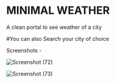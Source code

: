 # MINIMAL WEATHER
A clean portal to see weather of a city

#You can also Search your city of choice 

Screenshots -

![Screenshot (72)](https://user-images.githubusercontent.com/100792085/226985536-89214b93-3439-44b9-8848-bcfbfd3547ec.png)

![Screenshot (73)](https://user-images.githubusercontent.com/100792085/226985575-c974a6fb-11cf-4a44-a7ab-4e591f8144e6.png)

